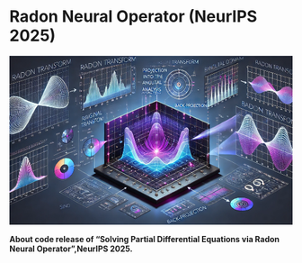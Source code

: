 # Radon Neural Operator (NeurIPS 2025)
<p align="center">
  <!-- 假设原图 1200×800，想压到高度 400 -->
  <img src="Radon.webp"
       style="width:100%; height:300px; object-fit:cover;">
</p>

**About code release of “Solving Partial Differential Equations via Radon Neural Operator”,NeurIPS 2025.**
